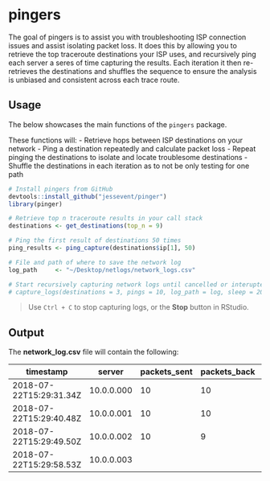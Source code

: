 <!-- README.md is generated from README.Rmd. Please edit that file -->
pingers
=======

The goal of pingers is to assist you with troubleshooting ISP connection
issues and assist isolating packet loss. It does this by allowing you to
retrieve the top traceroute destinations your ISP uses, and recursively
ping each server a seres of time capturing the results. Each iteration
it then re-retrieves the destinations and shuffles the sequence to
ensure the analysis is unbiased and consistent across each trace route.

Usage
-----

The below showcases the main functions of the `pingers` package.

These functions will: - Retrieve hops between ISP destinations on your
network - Ping a destination repeatedly and calculate packet loss -
Repeat pinging the destinations to isolate and locate troublesome
destinations - Shuffle the destinations in each iteration as to not be
only testing for one path

``` r
# Install pingers from GitHub
devtools::install_github("jessevent/pinger")
library(pinger)

# Retrieve top n traceroute results in your call stack
destinations <- get_destinations(top_n = 9)

# Ping the first result of destinations 50 times
ping_results <- ping_capture(destinations$ip[1], 50)

# File and path of where to save the network log
log_path     <- "~/Desktop/netlogs/network_logs.csv"

# Start recursively capturing network logs until cancelled or interupted.
# capture_logs(destinations = 3, pings = 10, log_path = log, sleep = 20) 
```

> Use `Ctrl + C` to stop capturing logs, or the **Stop** button in
> RStudio.

Output
------

The **network\_log.csv** file will contain the following:

<table>
<colgroup>
<col style="width: 16%" />
<col style="width: 8%" />
<col style="width: 9%" />
<col style="width: 9%" />
<col style="width: 8%" />
<col style="width: 9%" />
<col style="width: 6%" />
<col style="width: 6%" />
<col style="width: 6%" />
<col style="width: 8%" />
<col style="width: 9%" />
</colgroup>
<thead>
<tr class="header">
<th>timestamp</th>
<th>server</th>
<th>packets_sent</th>
<th>packets_back</th>
<th>packet_loss</th>
<th>packets_lost</th>
<th>ping_min</th>
<th>ping_avg</th>
<th>ping_max</th>
<th>ping_stddev</th>
<th>call_sequence</th>
</tr>
</thead>
<tbody>
<tr class="odd">
<td>2018-07-22T15:29:31.34Z</td>
<td>10.0.0.000</td>
<td>10</td>
<td>10</td>
<td>0</td>
<td>0</td>
<td>2.093</td>
<td>3.534</td>
<td>8.826</td>
<td>1.965</td>
<td>1</td>
</tr>
<tr class="even">
<td>2018-07-22T15:29:40.48Z</td>
<td>10.0.0.001</td>
<td>10</td>
<td>10</td>
<td>0</td>
<td>0</td>
<td>2.697</td>
<td>3.948</td>
<td>8.649</td>
<td>1.667</td>
<td>2</td>
</tr>
<tr class="odd">
<td>2018-07-22T15:29:49.50Z</td>
<td>10.0.0.002</td>
<td>10</td>
<td>9</td>
<td>10</td>
<td>11.1</td>
<td>3.366</td>
<td>5.083</td>
<td>8.163</td>
<td>1.381</td>
<td>3</td>
</tr>
<tr class="even">
<td>2018-07-22T15:29:58.53Z</td>
<td>10.0.0.003</td>
<td></td>
<td></td>
<td></td>
<td></td>
<td></td>
<td></td>
<td></td>
<td></td>
<td>7</td>
</tr>
</tbody>
</table>

